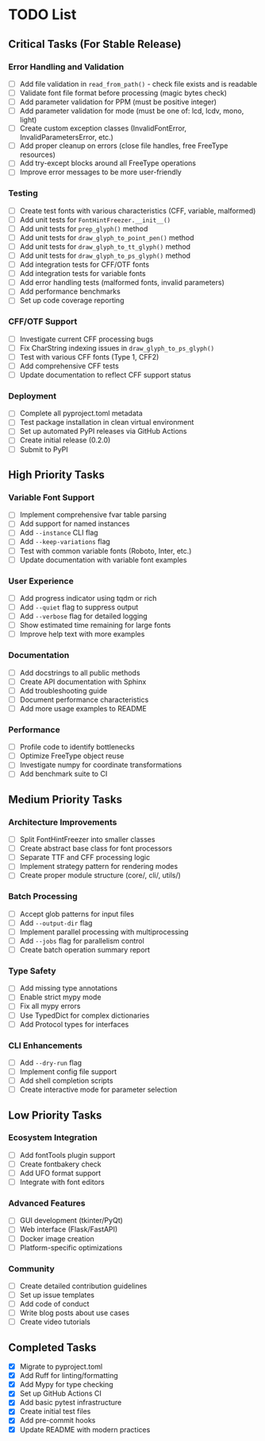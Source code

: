# TODO List

## Critical Tasks (For Stable Release)

### Error Handling and Validation
- [ ] Add file validation in `read_from_path()` - check file exists and is readable
- [ ] Validate font file format before processing (magic bytes check)
- [ ] Add parameter validation for PPM (must be positive integer)
- [ ] Add parameter validation for mode (must be one of: lcd, lcdv, mono, light)
- [ ] Create custom exception classes (InvalidFontError, InvalidParametersError, etc.)
- [ ] Add proper cleanup on errors (close file handles, free FreeType resources)
- [ ] Add try-except blocks around all FreeType operations
- [ ] Improve error messages to be more user-friendly

### Testing
- [ ] Create test fonts with various characteristics (CFF, variable, malformed)
- [ ] Add unit tests for `FontHintFreezer.__init__()`
- [ ] Add unit tests for `prep_glyph()` method
- [ ] Add unit tests for `draw_glyph_to_point_pen()` method
- [ ] Add unit tests for `draw_glyph_to_tt_glyph()` method
- [ ] Add unit tests for `draw_glyph_to_ps_glyph()` method
- [ ] Add integration tests for CFF/OTF fonts
- [ ] Add integration tests for variable fonts
- [ ] Add error handling tests (malformed fonts, invalid parameters)
- [ ] Add performance benchmarks
- [ ] Set up code coverage reporting

### CFF/OTF Support
- [ ] Investigate current CFF processing bugs
- [ ] Fix CharString indexing issues in `draw_glyph_to_ps_glyph()`
- [ ] Test with various CFF fonts (Type 1, CFF2)
- [ ] Add comprehensive CFF tests
- [ ] Update documentation to reflect CFF support status

### Deployment
- [ ] Complete all pyproject.toml metadata
- [ ] Test package installation in clean virtual environment
- [ ] Set up automated PyPI releases via GitHub Actions
- [ ] Create initial release (0.2.0)
- [ ] Submit to PyPI

## High Priority Tasks

### Variable Font Support
- [ ] Implement comprehensive fvar table parsing
- [ ] Add support for named instances
- [ ] Add `--instance` CLI flag
- [ ] Add `--keep-variations` flag
- [ ] Test with common variable fonts (Roboto, Inter, etc.)
- [ ] Update documentation with variable font examples

### User Experience
- [ ] Add progress indicator using tqdm or rich
- [ ] Add `--quiet` flag to suppress output
- [ ] Add `--verbose` flag for detailed logging
- [ ] Show estimated time remaining for large fonts
- [ ] Improve help text with more examples

### Documentation
- [ ] Add docstrings to all public methods
- [ ] Create API documentation with Sphinx
- [ ] Add troubleshooting guide
- [ ] Document performance characteristics
- [ ] Add more usage examples to README

### Performance
- [ ] Profile code to identify bottlenecks
- [ ] Optimize FreeType object reuse
- [ ] Investigate numpy for coordinate transformations
- [ ] Add benchmark suite to CI

## Medium Priority Tasks

### Architecture Improvements
- [ ] Split FontHintFreezer into smaller classes
- [ ] Create abstract base class for font processors
- [ ] Separate TTF and CFF processing logic
- [ ] Implement strategy pattern for rendering modes
- [ ] Create proper module structure (core/, cli/, utils/)

### Batch Processing
- [ ] Accept glob patterns for input files
- [ ] Add `--output-dir` flag
- [ ] Implement parallel processing with multiprocessing
- [ ] Add `--jobs` flag for parallelism control
- [ ] Create batch operation summary report

### Type Safety
- [ ] Add missing type annotations
- [ ] Enable strict mypy mode
- [ ] Fix all mypy errors
- [ ] Use TypedDict for complex dictionaries
- [ ] Add Protocol types for interfaces

### CLI Enhancements
- [ ] Add `--dry-run` flag
- [ ] Implement config file support
- [ ] Add shell completion scripts
- [ ] Create interactive mode for parameter selection

## Low Priority Tasks

### Ecosystem Integration
- [ ] Add fontTools plugin support
- [ ] Create fontbakery check
- [ ] Add UFO format support
- [ ] Integrate with font editors

### Advanced Features
- [ ] GUI development (tkinter/PyQt)
- [ ] Web interface (Flask/FastAPI)
- [ ] Docker image creation
- [ ] Platform-specific optimizations

### Community
- [ ] Create detailed contribution guidelines
- [ ] Set up issue templates
- [ ] Add code of conduct
- [ ] Write blog posts about use cases
- [ ] Create video tutorials

## Completed Tasks
- [x] Migrate to pyproject.toml
- [x] Add Ruff for linting/formatting
- [x] Add Mypy for type checking
- [x] Set up GitHub Actions CI
- [x] Add basic pytest infrastructure
- [x] Create initial test files
- [x] Add pre-commit hooks
- [x] Update README with modern practices